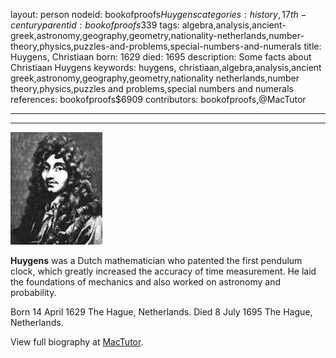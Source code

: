 layout: person
nodeid: bookofproofs$Huygens
categories: history,17th-century
parentid: bookofproofs$339
tags: algebra,analysis,ancient-greek,astronomy,geography,geometry,nationality-netherlands,number-theory,physics,puzzles-and-problems,special-numbers-and-numerals
title: Huygens, Christiaan
born: 1629
died: 1695
description: Some facts about Christiaan Huygens
keywords: huygens, christiaan,algebra,analysis,ancient greek,astronomy,geography,geometry,nationality netherlands,number theory,physics,puzzles and problems,special numbers and numerals
references: bookofproofs$6909
contributors: bookofproofs,@MacTutor

---


---

![Huygens.jpg](https://github.com/bookofproofs/bookofproofs.github.io/blob/main/_sources/_assets/images/portraits/Huygens.jpg?raw=true)

**Huygens** was a Dutch mathematician who patented the first pendulum clock, which greatly increased the accuracy of time measurement. He laid the foundations of mechanics and also worked on astronomy and probability.

Born 14 April 1629 The Hague, Netherlands. Died 8 July 1695 The Hague, Netherlands.


View full biography at [MacTutor](https://mathshistory.st-andrews.ac.uk/Biographies/Huygens/).